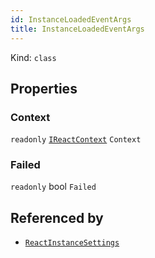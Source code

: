 ```yaml
---
id: InstanceLoadedEventArgs
title: InstanceLoadedEventArgs
---
```


Kind: `class`



## Properties
### Context
`readonly`  [`IReactContext`](IReactContext) `Context`

### Failed
`readonly`  bool `Failed`






## Referenced by
- [`ReactInstanceSettings`](ReactInstanceSettings)
